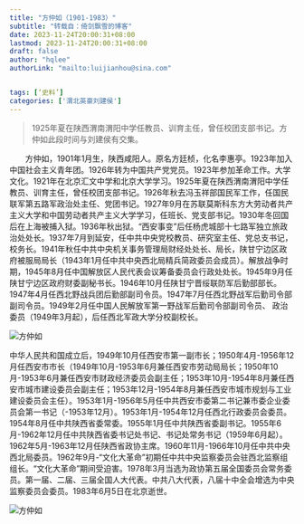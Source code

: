 ```yaml
---
title: "方仲如（1901-1983）"
subtitle: "转载自：倚剑飘雪的博客"
date: 2023-11-24T20:00:31+08:00
lastmod: 2023-11-24T20:00:31+08:00
draft: false
author: "hqlee"
authorLink: "mailto:luijianhou@sina.com"


tags: [‘史料’]
categories: ['渭北英豪刘建侯']
---
```


> 1925年夏在陕西渭南渭阳中学任教员、训育主任，曾任校团支部书记。方仲如此段时间与刘建侯有交集。


　　方仲如，1901年1月生，陕西咸阳人。原名方廷桢，化名李惠亭。1923年加入中国社会主义青年团。1926年转为中国共产党党员。1923年参加革命工作。大学文化。1921年在北京汇文中学和北京大学学习。1925年夏在陕西渭南渭阳中学任教员、训育主任，曾任校团支部书记。1926年秋去冯玉祥部国民军工作，任国民联军第五路军政治处主任、党团书记。1927年9月在苏联莫斯科东方大劳动者共产主义大学和中国劳动者共产主义大学学习，任班长、党支部书记。1930年冬回国后在上海被捕入狱。1936年秋出狱。“西安事变”后任杨虎城部十七路军独立旅政治处处长。1937年7月到延安，任中共中央党校教员、研究室主任、党总支书记，校务长。1941年秋任中共中央机关事务管理局财经处处长、局长，陕甘宁边区政府被服局局长（1943年1月任中共中央西北局精兵简政委员会成员）。解放战争时期，1945年8月任中国解放区人民代表会议筹备委员会行政处处长。1945年9月任陕甘宁边区政府财委副秘书长。1946年10月任陕甘宁晋绥联防军后勤部部长。1947年4月任西北野战兵团后勤部副司令员。1947年7月任西北野战军后勤司令部副司令员。1949年2月任中国人民解放军第一野战军后勤司令部副司令员、 政治委员（1949年3月起），后任西北军政大学分校副校长。

 ![ 方仲如](/images/ljh/ljh026-1.png "方仲如（1901～1983）")


中华人民共和国成立后，1949年10月任西安市第一副市长；1950年4月-1956年12月任西安市市长（1949年10月-1953年6月兼任西安市劳动局局长；1950年10月-1953年6月兼任西安市财政经济委员会副主任；1953年10月-1954年8月兼任西安市城市建设委员会副主任；1953年12月-1954年8月兼任西安市城市规划与工业建设委员会主任）。1953年1月-1956年5月任中共西安市委第二书记兼市委企业委员会第一书记（-1953年12月）。1953年1月-1954年12月任西北行政委员会委员。1954年8月任中共陕西省委常委。1955年1月任中共陕西省委副书记。1955年6月-1962年12月任中共陕西省委书记处书记、书记处常务书记（1959年6月起）。1962年5月-1963年12月任陕西省政协主席。1960年11月-1966年10月任中共中央西北局委员。1962年9月-“文化大革命”初期任中共中央监察委员会驻西北监察组组长。“文化大革命”期间受迫害。1978年3月当选为政协第五届全国委员会常务委员。第一届、二届、三届全国人大代表。中共八大代表，八届十中全会增选为中央监察委员会委员。1983年6月5日在北京逝世。

 ![ 方仲如](/images/ljh/ljh026-2.png "方仲如（1901～1983）")
